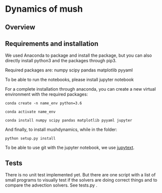 # Dynamics of mush


## Overview


## Requirements and installation

We used Anaconda to package and install the package, but you can also directly install python3 and the packages through pip3. 

Required packages are: numpy scipy pandas matplotlib pyyaml

To be able to run the notebooks, please install jupyter notebook

For a complete installation through anaconda, you can create a new virtual environment with the required packages:

```
conda create -n name_env python=3.6

conda activate name_env

conda install numpy scipy pandas matplotlib pyyaml jupyter
```
And finally, to install mushdynamics, while in the folder:

```
python setup.py install
```

To be able to use git with the jupyter notebook, we use [jupytext](https://github.com/mwouts/jupytext).

## Tests

There is no unit test implemented yet. But there are one script with a list of small programs to visually test if the solvers are doing correct things and to compare the advection solvers. See tests.py . 